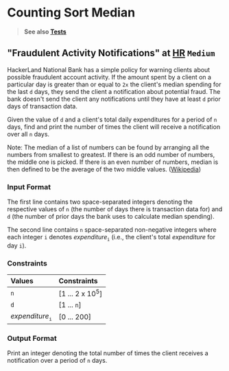 # Counting Sort Median

> **See also [Tests](../../../../../../../test/groovy/com/tydbits/hackerrank/sorting/counting_sort_median)**

## "Fraudulent Activity Notifications" at [HR](https://www.hackerrank.com/challenges/fraudulent-activity-notifications) `Medium`

HackerLand National Bank has a simple policy for warning clients about possible 
fraudulent account activity. If the amount spent by a client on a particular 
day is greater than or equal to `2x` the client's median spending for the last 
`d` days, they send the client a notification about potential fraud. The bank 
doesn't send the client any notifications until they have at least `d` prior 
days of transaction data.

Given the value of `d` and a client's total daily expenditures for a period of 
`n` days, find and print the number of times the client will receive 
a notification over all `n` days.

Note: The median of a list of numbers can be found by arranging all the numbers 
from smallest to greatest. If there is an odd number of numbers, the middle one 
is picked. If there is an even number of numbers, median is then defined to be 
the average of the two middle values. ([Wikipedia](https://en.wikipedia.org/wiki/Median#Basic_procedure))

### Input Format

The first line contains two space-separated integers denoting the respective 
values of `n` (the number of days there is transaction data for) and 
`d` (the number of prior days the bank uses to calculate median spending). 

The second line contains `n` space-separated non-negative integers where each 
integer `i` denotes _expenditure_<sub>`i`</sub> (i.e., the client's total 
_expenditure_ for day `i`).

### Constraints

Values                          | Constraints
:---                            | :---
`n`                             | [1 ... 2 x 10<sup>5</sup>]
`d`                             | [1 ... `n`]
_expenditure_<sub>`i`</sub>     | [0 ... 200] 

### Output Format

Print an integer denoting the total number of times the client receives 
a notification over a period of `n` days.

